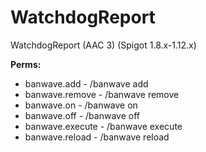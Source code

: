 # WatchdogReport
WatchdogReport (AAC 3) (Spigot 1.8.x-1.12.x)

**Perms:**
+ banwave.add - /banwave add
+ banwave.remove - /banwave remove
+ banwave.on - /banwave on
+ banwave.off - /banwave off
+ banwave.execute - /banwave execute
+ banwave.reload - /banwave reload